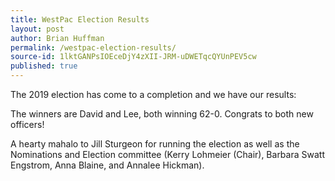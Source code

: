 ```yaml
---
title: WestPac Election Results
layout: post
author: Brian Huffman
permalink: /westpac-election-results/
source-id: 1lktGANPsIOEceDjY4zXII-JRM-uDWETqcQYUnPEV5cw
published: true
---
```

The 2019 election has come to a completion and we have our results:

 

The winners are David and Lee, both winning 62-0. Congrats to both new officers! 

 

A hearty mahalo to Jill Sturgeon for running the election as well as the Nominations and Election committee (Kerry Lohmeier (Chair), Barbara Swatt Engstrom, Anna Blaine, and Annalee Hickman).

